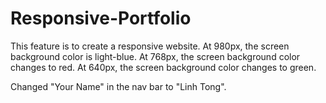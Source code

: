 # Responsive-Portfolio

This feature is to create a responsive website. At 980px, the screen background color is light-blue. At 768px, the screen background color changes to red. At 640px, the screen background color changes to green.

Changed "Your Name" in the nav bar to "Linh Tong". 
